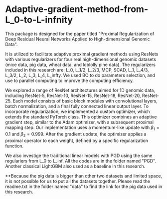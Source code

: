 # Adaptive-gradient-method-from-L_0-to-L-infnity
This package is designed for the paper titled "Proximal Regularization of Deep Residual Neural Networks Applied to High-dimensional Genomic Data". 

It is utilized to facilitate adaptive proximal gradient methods using ResNets with various regularizers for four real high-dimensional genomic datasets (mice data, pig data, wheat data, and loblolly pine data). The regularizers included in this research are: L_0, L_1/2, L_2/3, MCP, SCAD, L_1, L_4/3, L_3/2, L_2, L_3, L_4, L_infty. We used BO to do parameters selection, and use to parallel computing to improve the computing efficiency. 

We explored a range of ResNet architectures aimed for 1D genomic data, including ResNet-5, ResNet-10, ResNet-15, ResNet-18, ResNet-20, ResNet-25. Each model consists of basic block modules with convolutional layers, batch normalization, and a final fully connected linear output layer. To incorporate regularization, we implemented a custom optimizer, which extends the standard PyTorch class. This optimizer combines an adaptive gradient step, similar to the Adam optimizer, with a subsequent proximal mapping step. Our implementation uses a momentum-like update with $\beta_1 = 0.1$ and $\beta_2 = 0.999$. After the gradient update, the optimizer applies a proximal operator to each weight, defined by a specific regularization function.

We also investige the traditional linear models with PGD using the same regulariers from L_0 to L_inf. All the codes are in the folder named "PGD". Another classical LightGBM also used as a baseline in this research. 

**Because the pig data is bigger than other two datasets and limited space, it is not possible for us to put all the datasets together. Please read the readme.txt in the folder named "data" to find the link for the pig data used in this research. 

